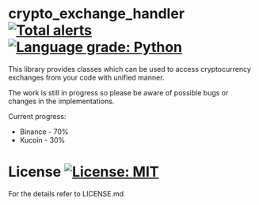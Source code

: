 # crypto_exchange_handler [![Total alerts](https://img.shields.io/lgtm/alerts/g/crypto-ralph/crypto_exchange_handler.svg?logo=lgtm&logoWidth=18)](https://lgtm.com/projects/g/crypto-ralph/crypto_exchange_handler/alerts/) [![Language grade: Python](https://img.shields.io/lgtm/grade/python/g/crypto-ralph/crypto_exchange_handler.svg?logo=lgtm&logoWidth=18)](https://lgtm.com/projects/g/crypto-ralph/crypto_exchange_handler/context:python)

This library provides classes which can be used to access cryptocurrency exchanges from your code with unified manner.

The work is still in progress so please be aware of possible bugs or changes in the implementations.

Current progress:
- Binance - 70%
- Kucoin  - 30%

# License [![License: MIT](https://img.shields.io/badge/License-MIT-yellow.svg)](https://opensource.org/licenses/MIT)

For the details refer to LICENSE.md
